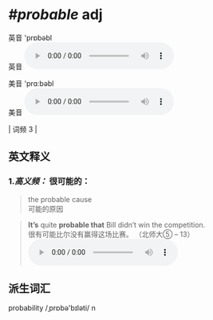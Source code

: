 # ***\#probable*** adj
英音 'prɒbəbl  
英音
<audio src="./media/probable-B.aac" controls="controls"></audio>

美音 'prɑːbəbl  
美音
<audio src="./media/probable.aac" controls="controls"></audio>



| 词频 3 |  

英文释义
---
### 1.*高义频：* **很可能的：**  

 > the probable cause   
 > 可能的原因    

 > **It’s** quite **probable that** Bill didn’t win the competition.  
 > 很有可能比尔没有赢得这场比赛。  （北师大⑤ – 13）  
<audio src="./media/probable-1.aac" controls="controls"></audio>


派生词汇
---
probability /ˌprɒbə'bɪləti/ n   

